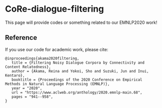 # CoRe-dialogue-filtering

This page will provide codes or something related to our EMNLP2020 work!


## Reference
If you use our code for academic work, please cite:

```
@inproceedings{akama2020filtering,  
   title = {Filtering Noisy Dialogue Corpora by Connectivity and Content Relatedness},  
   author = {Akama, Reina and Yokoi, Sho and Suzuki, Jun and Inui, Kentaro},  
   booktitle = {Proceedings of the 2020 Conference on Empirical Methods in Natural Language Processing (EMNLP)},  
   year = "2020",  
   url = "https://www.aclweb.org/anthology/2020.emnlp-main.68",  
   pages = "941--958",  
}
```
